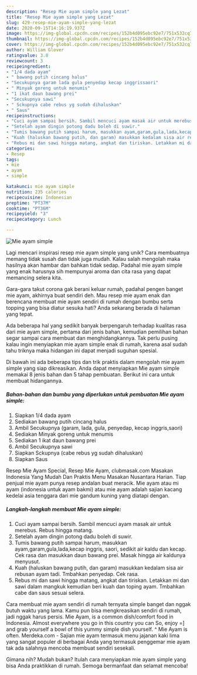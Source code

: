 ```yaml
---
description: "Resep Mie ayam simple yang Lezat"
title: "Resep Mie ayam simple yang Lezat"
slug: 429-resep-mie-ayam-simple-yang-lezat
date: 2020-09-15T14:16:19.937Z
image: https://img-global.cpcdn.com/recipes/152b4d095ebc92e7/751x532cq70/mie-ayam-simple-foto-resep-utama.jpg
thumbnail: https://img-global.cpcdn.com/recipes/152b4d095ebc92e7/751x532cq70/mie-ayam-simple-foto-resep-utama.jpg
cover: https://img-global.cpcdn.com/recipes/152b4d095ebc92e7/751x532cq70/mie-ayam-simple-foto-resep-utama.jpg
author: William Glover
ratingvalue: 3.8
reviewcount: 3
recipeingredient:
- "1/4 dada ayam"
- " bawang putih cincang halus"
- "Secukupnya garam lada gula penyedap kecap inggrissaori"
- " Minyak goreng untuk menumis"
- "1 ikat daun bawang prei"
- "Secukupnya sawi"
- " Sckupnya cabe rebus yg sudah dihaluskan"
- " Saus"
recipeinstructions:
- "Cuci ayam sampai bersih. Sambil mencuci ayam masak air untuk merebus. Rebus hingga matang."
- "Setelah ayam dingin potong dadu boleh di suwir."
- "Tumis bawang putih sampai harum, masukkan ayam,garam,gula,lada,kecap inggris, saori, sedikit air kaldu dan kecap. Cek rasa dan masukkan daun bawang prei. Masak hingga air kaldunya menyusut."
- "Kuah (haluskan bawang putih, dan garam) masukkan kedalam sisa air rebusan ayam tadi. Tmbahkan penyedap. Cek rasa."
- "Rebus mi dan sawi hingga matang, angkat dan tiriskan. Letakkan mi dan sawi dalam mangkuk kemudian beri kuah dan toping ayam. Tmbahkan cabe dan saus sesuai selera."
categories:
- Resep
tags:
- mie
- ayam
- simple

katakunci: mie ayam simple 
nutrition: 235 calories
recipecuisine: Indonesian
preptime: "PT37M"
cooktime: "PT36M"
recipeyield: "3"
recipecategory: Lunch

---
```



![Mie ayam simple](https://img-global.cpcdn.com/recipes/152b4d095ebc92e7/751x532cq70/mie-ayam-simple-foto-resep-utama.jpg)

Lagi mencari inspirasi resep mie ayam simple yang unik? Cara membuatnya memang tidak susah dan tidak juga mudah. Kalau salah mengolah maka hasilnya akan hambar dan bahkan tidak sedap. Padahal mie ayam simple yang enak harusnya sih mempunyai aroma dan cita rasa yang dapat memancing selera kita.

Gara-gara takut corona gak berani keluar rumah, padahal pengen banget mie ayam, akhirnya buat sendiri deh. Mau resep mie ayam enak dan berencana membuat mie ayam sendiri di rumah dengan bumbu serta topping yang bisa diatur sesuka hati? Anda sekarang berada di halaman yang tepat.

Ada beberapa hal yang sedikit banyak berpengaruh terhadap kualitas rasa dari mie ayam simple, pertama dari jenis bahan, kemudian pemilihan bahan segar sampai cara membuat dan menghidangkannya. Tak perlu pusing kalau ingin menyiapkan mie ayam simple enak di rumah, karena asal sudah tahu triknya maka hidangan ini dapat menjadi suguhan spesial.


Di bawah ini ada beberapa tips dan trik praktis dalam mengolah mie ayam simple yang siap dikreasikan. Anda dapat menyiapkan Mie ayam simple memakai 8 jenis bahan dan 5 tahap pembuatan. Berikut ini cara untuk membuat hidangannya.

<!--inarticleads1-->

##### Bahan-bahan dan bumbu yang diperlukan untuk pembuatan Mie ayam simple:

1. Siapkan 1/4 dada ayam
1. Sediakan  bawang putih cincang halus
1. Ambil Secukupnya (garam, lada, gula, penyedap, kecap inggris,saori)
1. Sediakan  Minyak goreng untuk menumis
1. Sediakan 1 ikat daun bawang prei
1. Ambil Secukupnya sawi
1. Siapkan  Sckupnya (cabe rebus yg sudah dihaluskan)
1. Siapkan  Saus


Resep Mie Ayam Special, Resep Mie Ayam, clubmasak.com Masakan Indonesia Yang Mudah Dan Praktis Menu Masakan Nusantara Harian. Tiap penjual mie ayam punya resep andalan buat meracik. Mie ayam atau mi ayam (indonesia untuk ayam bakmi) atau mie ayam adalah sajian kacang kedelai asia tenggara dari mie gandum kuning yang diatapi dengan. 

<!--inarticleads2-->

##### Langkah-langkah membuat Mie ayam simple:

1. Cuci ayam sampai bersih. Sambil mencuci ayam masak air untuk merebus. Rebus hingga matang.
1. Setelah ayam dingin potong dadu boleh di suwir.
1. Tumis bawang putih sampai harum, masukkan ayam,garam,gula,lada,kecap inggris, saori, sedikit air kaldu dan kecap. Cek rasa dan masukkan daun bawang prei. Masak hingga air kaldunya menyusut.
1. Kuah (haluskan bawang putih, dan garam) masukkan kedalam sisa air rebusan ayam tadi. Tmbahkan penyedap. Cek rasa.
1. Rebus mi dan sawi hingga matang, angkat dan tiriskan. Letakkan mi dan sawi dalam mangkuk kemudian beri kuah dan toping ayam. Tmbahkan cabe dan saus sesuai selera.


Cara membuat mie ayam sendiri di rumah ternyata simple banget dan nggak butuh waktu yang lama. Kamu pun bisa mengkreasikan sendiri di rumah, jadi nggak harus persis. Mie Ayam, is a common dish/comfort food in Indonesia. Almost everywhere you go in this country you can So, enjoy =] and grab yourself a bowl of this yummy simple dish yourself. ^ Mie Ayam is often. Merdeka.com - Sajian mie ayam termasuk menu jajanan kaki lima yang sangat populer di berbagai Anda yang termasuk penggemar mie ayam tak ada salahnya mencoba membuat sendiri sesekali. 

Gimana nih? Mudah bukan? Itulah cara menyiapkan mie ayam simple yang bisa Anda praktikkan di rumah. Semoga bermanfaat dan selamat mencoba!

